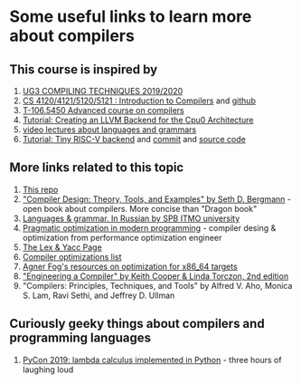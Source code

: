 # Some useful links to learn more about compilers

## This course is inspired by

1. [UG3 COMPILING TECHNIQUES 2019/2020](https://www.inf.ed.ac.uk/teaching/courses/ct/19-20/)
1. [CS 4120/4121/5120/5121 : Introduction to Compilers](https://www.cs.cornell.edu/courses/cs4120/2020sp/) and
   [github](https://github.com/sampsyo/cs6120)
1. [T-106.5450 Advanced course on compilers](https://wiki.aalto.fi/display/t1065450/lectures+2015)
1. [Tutorial: Creating an LLVM Backend for the Cpu0 Architecture](https://jonathan2251.github.io/lbd/)
1. [video lectures about languages and grammars](https://www.youtube.com/playlist?list=PLEbnTDJUr_IcPtUXFy2b1sGRPsLFMghhS)
1. [Tutorial: Tiny RISC-V backend](https://speakerdeck.com/asb/llvm-backend-development-by-example-risc-v)
   and [commit](https://github.com/andresag01/llvm-project/commit/274cfea0f9662f0ed49f6132b0424323d0b11750)
   and [source code](https://github.com/andresag01/llvm-project/commits/llvm-backend-riscw)

## More links related to this topic

1. [This repo](https://github.com/geexie/pcd)
1. ["Compiler Design: Theory, Tools, and Examples" by Seth D. Bergmann](https://rdw.rowan.edu/cgi/viewcontent.cgi?article=1001&context=oer) - open book about compilers. More concise than "Dragon book"
1. [Languages & grammar. In Russian by SPB ITMO university](https://neerc.ifmo.ru/wiki/index.php?title=Теория_формальных_языков)
1. [Pragmatic optimization in modern programming](https://geexie.github.io/tpopt/#/) - compiler desing & optimization from performance optimization engineer
1. [The Lex & Yacc Page](http://dinosaur.compilertools.net)
1. [Compiler optimizations list](http://compileroptimizations.com)
1. [Agner Fog's resources on optimization for x86_64 targets](https://www.agner.org/optimize/)
1. ["Engineering a Compiler" by Keith Cooper & Linda Torczon, 2nd edition](http://www.r-5.org/files/books/computers/compilers/writing/Keith_Cooper_Linda_Torczon-Engineering_a_Compiler-EN.pdf)
1. "Compilers: Principles, Techniques, and Tools" by Alfred V. Aho, Monica S. Lam, Ravi Sethi, and Jeffrey D. Ullman

## Curiously geeky things about compilers and programming languages

1. [PyCon 2019: lambda calculus implemented in Python](https://youtu.be/5C6sv7-eTKg) - three hours of laughing loud
